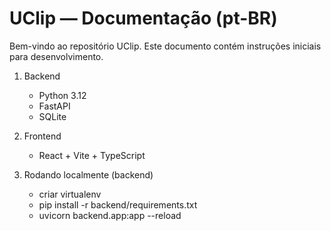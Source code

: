 # UClip — Documentação (pt-BR)

Bem-vindo ao repositório UClip. Este documento contém instruções iniciais para desenvolvimento.

1. Backend
   - Python 3.12
   - FastAPI
   - SQLite

2. Frontend
   - React + Vite + TypeScript

3. Rodando localmente (backend)
   - criar virtualenv
   - pip install -r backend/requirements.txt
   - uvicorn backend.app:app --reload
